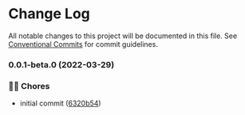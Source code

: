 # Change Log

All notable changes to this project will be documented in this file.
See [Conventional Commits](https://conventionalcommits.org) for commit guidelines.

### 0.0.1-beta.0 (2022-03-29)

### 👨‍💻 Chores

- initial commit ([6320b54](https://github.com/tresdoce/tresdoce-nestjs-toolkit-test/commit/6320b544f05fd7bdcbc8a006f3b3217fdef0ac5b))
